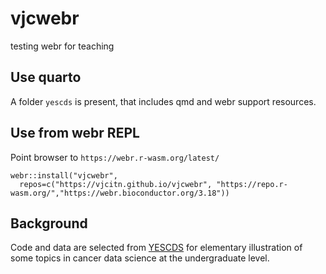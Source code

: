 # vjcwebr
testing webr for teaching

## Use quarto

A folder `yescds` is present, that includes qmd and webr support resources.

## Use from webr REPL

Point browser to 
`https://webr.r-wasm.org/latest/`

```
webr::install("vjcwebr",
  repos=c("https://vjcitn.github.io/vjcwebr", "https://repo.r-wasm.org/","https://webr.bioconductor.org/3.18"))
```

## Background

Code and data are selected from 
[YESCDS](https://vjcitn.github.io/YESCDS)
for elementary illustration of some topics
in cancer data science at the undergraduate level.

